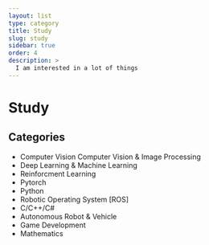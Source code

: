 ```yaml
---
layout: list
type: category
title: Study
slug: study
sidebar: true
order: 4
description: >
  I am interested in a lot of things
---
```


# Study

## Categories
* Computer Vision Computer Vision & Image Processing
* Deep Learning & Machine Learning
* Reinforcment Learning
* Pytorch
* Python
* Robotic Operating System [ROS]
* C/C++/C#
* Autonomous Robot & Vehicle
* Game Development
* Mathematics